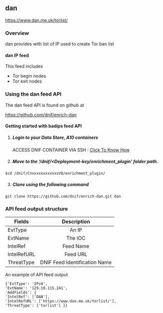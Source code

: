 ## dan   
  https://www.dan.me.uk/torlist/ 

### Overview
 dan provides with list of IP  used to create Tor ban list

#### dan IP feed
This feed includes
- Tor begin nodes
- Tor exit nodes


### Using the dan feed API
 The dan feed API is found on github at

https://github.com/dnif/enrich-dan

#### Getting started with badips feed API

1. #####    Login to your Data Store, A10 containers  
   ACCESS DNIF CONTAINER VIA SSH : [Click To Know How](https://dnif.it/docs/guides/tutorials/access-dnif-container-via-ssh.html)
2. #####    Move to the ‘/dnif/<Deployment-key/enrichment_plugin’ folder path.
```
$cd /dnif/CnxxxxxxxxxxxxV8/enrichment_plugin/
```
3. #####   Clone using the following command  
```  
git clone https://github.com/dnif/enrich-dan.git dan
```
### API feed output structure
  | Fields        | Description  |
| ------------- |:-------------:|
| EvtType      | An IP |
| EvtName      | The IOC      |
| IntelRef | Feed Name      |
| IntelRefURL | Feed URL      |
| ThreatType | DNIF Feed Identification Name |      

An example of API feed output
```
{'EvtType': 'IPv4',
'EvtName': '129.10.115.241',
'AddFields': {
'IntelRef': ['DAN'],
'IntelRefURL': ['https://www.dan.me.uk/torlist/'],
'ThreatType': ['torlist'] }}
```
